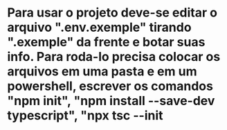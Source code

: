 # Para usar o projeto deve-se editar o arquivo ".env.exemple" tirando ".exemple" da frente e botar suas info. Para roda-lo precisa colocar os arquivos em uma pasta e em um powershell, escrever os comandos "npm init", "npm install --save-dev typescript", "npx tsc --init
